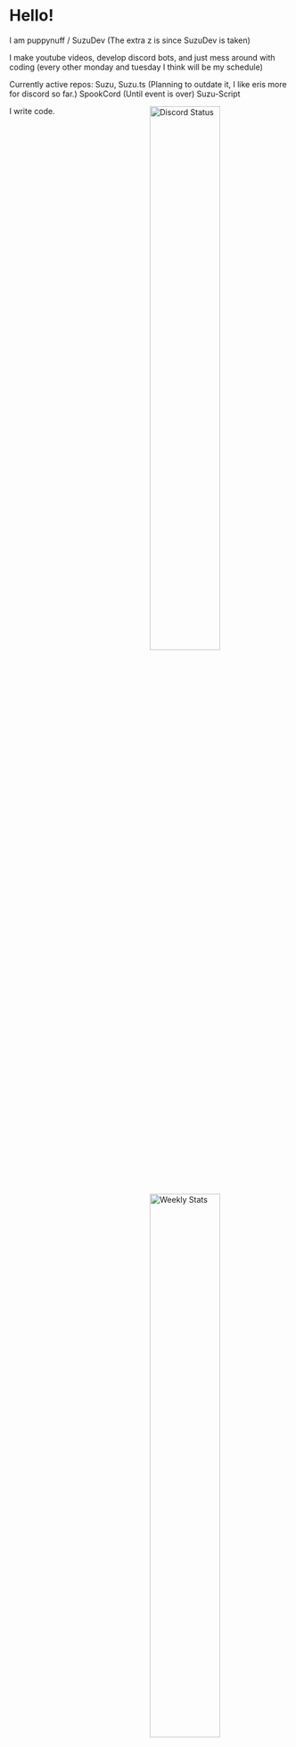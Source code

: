 # Hello!
I am puppynuff / SuzuDev (The extra z is since SuzuDev is taken)

I make youtube videos, develop discord bots, and just mess around with coding (every other monday and tuesday I think will be my schedule)

Currently active repos:
Suzu, Suzu.ts (Planning to outdate it, I like eris more for discord so far.)
SpookCord (Until event is over)
Suzu-Script

<a href="https://discord.com/users/869841584378748938" target="_blank">
	<img width="50%" align="right" alt="Discord Status" src="https://lanyard.cnrad.dev/api/869841584378748938?bg=1f1f1f&borderRadius=5px">
</a>
<a href="https://wakatime.com/@SuzzuDev" target="_blank">
	<img width="50%" align="right" alt="Weekly Stats" src="https://github-readme-stats.vercel.app/api/wakatime?username=SuzzuDev&border_radius=5px&theme=dark&bg_color=1f1f1f&border_color=1f1f1f&icon_color=58a6ff&show_icons=true&disable_animations=true&custom_title=Weekly%20Stats">
</a>

<a href="https://github-readme-stats.vercel.app/api?username=Suzzudev" target="_blank">
	<img width="50%" align="right" alt="Coding rating" src="https://github-readme-stats.vercel.app/api?username=Suzzudev">
</a>

I write code.
